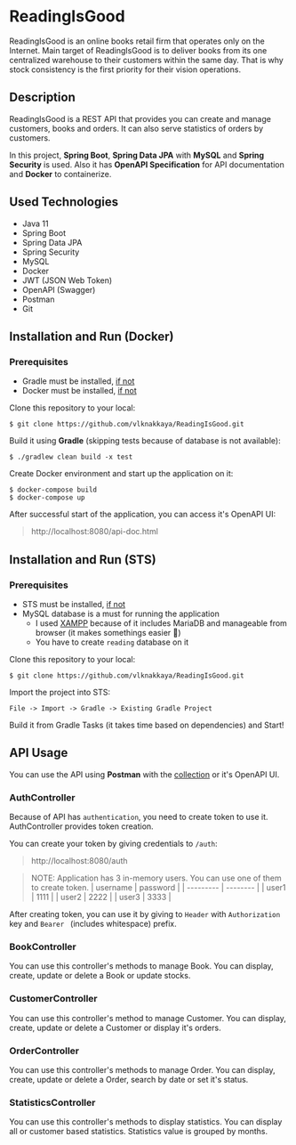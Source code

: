 # ReadingIsGood
ReadingIsGood is an online books retail firm that operates only on the Internet. Main target of ReadingIsGood is to deliver books from its one centralized warehouse to their
customers within the same day. That is why stock consistency is the first priority for their vision operations.

## Description
ReadingIsGood is a REST API that provides you can create and manage customers, books and orders. It can also serve statistics of orders by customers.

In this project, **Spring Boot**, **Spring Data JPA** with **MySQL** and **Spring Security** is used. Also it has **OpenAPI Specification** for API documentation and **Docker** to containerize.

## Used Technologies
- Java 11
- Spring Boot
- Spring Data JPA
- Spring Security
- MySQL
- Docker
- JWT (JSON Web Token)
- OpenAPI (Swagger)
- Postman
- Git

## Installation and Run (Docker)
### Prerequisites
- Gradle must be installed, [if not](https://docs.docker.com/get-docker/)
- Docker must be installed, [if not](https://gradle.org/install/)

Clone this repository to your local:
```
$ git clone https://github.com/vlknakkaya/ReadingIsGood.git
```
Build it using **Gradle** (skipping tests because of database is not available): 
```
$ ./gradlew clean build -x test
```
Create Docker environment and start up the application on it:
```
$ docker-compose build
$ docker-compose up
```
After successful start of the application, you can access it's OpenAPI UI:
> http://localhost:8080/api-doc.html

## Installation and Run (STS)
### Prerequisites
- STS must be installed, [if not](https://spring.io/tools)
- MySQL database is a must for running the application
  - I used [XAMPP](https://www.apachefriends.org/tr/index.html) because of it includes MariaDB and manageable from browser (it makes somethings easier :slightly_smiling_face:)
  - You have to create `reading` database on it

Clone this repository to your local:
```
$ git clone https://github.com/vlknakkaya/ReadingIsGood.git
```
Import the project into STS:
```
File -> Import -> Gradle -> Existing Gradle Project
```
Build it from Gradle Tasks (it takes time based on dependencies) and Start!

## API Usage
You can use the API using **Postman** with the [collection](docs/ReadingIsGood.postman_collection.json) or it's OpenAPI UI.

### AuthController
Because of API has `authentication`, you need to create token to use it. AuthController provides token creation.

You can create your token by giving credentials to `/auth`:
> http://localhost:8080/auth

> NOTE: Application has 3 in-memory users. You can use one of them to create token.
> | username  | password |
> | --------- | -------- |
> |   user1   |   1111   |
> |   user2   |   2222   |
> |   user3   |   3333   |

After creating token, you can use it by giving to `Header` with `Authorization` key and `Bearer ` (includes whitespace) prefix.

### BookController
You can use this controller's methods to manage Book. You can display, create, update or delete a Book or update stocks.

### CustomerController
You can use this controller's method to manage Customer. You can display, create, update or delete a Customer or display it's orders.

### OrderController
You can use this controller's methods to manage Order. You can display, create, update or delete a Order, search by date or set it's status.

### StatisticsController
You can use this controller's methods to display statistics. You can display all or customer based statistics. Statistics value is grouped by months.
